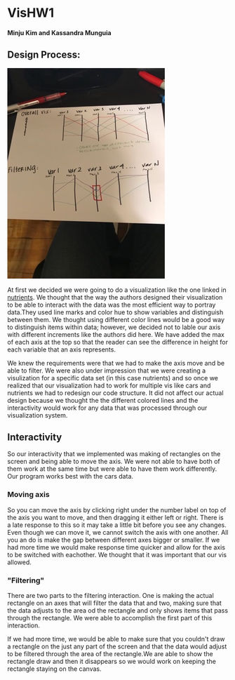 # VisHW1
#### Minju Kim and Kassandra Munguia 

## Design Process:
![GitHub Logo](/vishw1.jpg)

 
At first we decided we were going to do a visualization like the one linked in [nutrients](http://bl.ocks.org/syntagmatic/raw/3150059/). We thought that the way the authors designed their visualization to be able to interact with the data was the most efficient way to portray data.They used line marks and color hue to show variables and distinguish between them. We thought using different color lines would be a good way to distinguish items within data; however, we decided not to lable our axis with different increments like the authors did here. We have added the max of each axis at the top so that the reader can see the difference in height for each variable that an axis represents. 

We knew the requirements were that we had to make the axis move and be able to filter. We were also under impression that we were creating a visulization for a specific data set (in this case nutrients) and so once we realized that our visualization had to work for multiple vis like cars and nutrients we had to redesign our code structure. It did not affect our actual design because we thought the the different colored lines and the interactivity would work for any data that was processed through our visualization system. 

## Interactivity


So our interactivity that we implemented was making of rectangles on the screen and being able to move the axis. We were not able to have both of them work at the same time but were able to have them work differently. Our program works best with the cars data.

### Moving axis 

So you can move the axis by clicking right under the number label on top of the axis you want to move, and then dragging it either left or right. There is a late response to this so it may take a little bit before you see any changes. Even though we can move it, we cannot switch the axis with one another. All you an do is make the gap between different axes bigger or smaller.  If we had more time we would make response time quicker and allow for the axis to be switched with eachother. We thought that it was important that our vis allowed. 

### "Filtering"

There are two parts to the filtering interaction. One is making the actual rectangle on an axes that will filter the data that and two, making sure that the data adjusts to the area od the rectangle and only shows items that pass through the rectangle. We were able to accomplish the first part of this interaction. 

If we had more time, we would be able to make sure that you couldn't draw a rectangle on the just any part of the screen and that the data would adjust to be filtered through the area of the rectangle.We are able to show the rectangle draw and then it disappears so we would work on keeping the rectangle staying on the canvas.  



